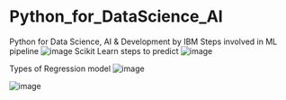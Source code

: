 # Python_for_DataScience_AI
Python for Data Science, AI &amp; Development by IBM
Steps involved in ML pipeline
![image](https://github.com/user-attachments/assets/0054b5b8-a728-4786-8b6d-6b63742989b1)
Scikit Learn steps to predict 
![image](https://github.com/user-attachments/assets/3d246afd-85b5-4825-8eae-69f8766bf5fc)

Types of Regression model 
![image](https://github.com/user-attachments/assets/303503b7-9d0a-4166-94cd-2adfdaac3c22)


![image](https://github.com/user-attachments/assets/8a8f96e0-212c-404e-bbe5-f0ad123f7726)
